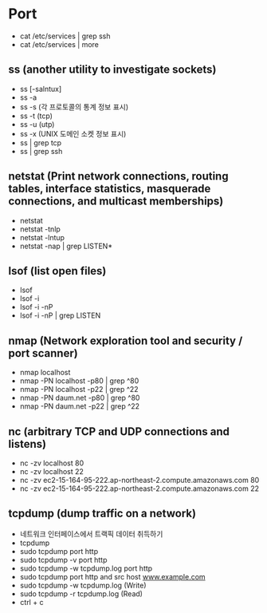 
# Port

- cat /etc/services | grep ssh
- cat /etc/services | more

## ss (another utility to investigate sockets)

- ss [-salntux]
- ss -a
- ss -s (각 프로토콜의 통계 정보 표시)
- ss -t (tcp)
- ss -u (utp)
- ss -x (UNIX 도메인 소켓 정보 표시)
- ss | grep tcp
- ss | grep ssh

## netstat (Print network connections, routing tables, interface statistics, masquerade connections, and multicast memberships)

- netstat
- netstat -tnlp
- netstat -lntup
- netstat -nap | grep LISTEN*

## lsof (list open files)

- lsof
- lsof -i
- lsof -i -nP
- lsof -i -nP | grep LISTEN

## nmap (Network exploration tool and security / port scanner)

- nmap localhost
- nmap -PN localhost -p80 | grep ^80
- nmap -PN localhost -p22 | grep ^22
- nmap -PN daum.net -p80 | grep ^80
- nmap -PN daum.net -p22 | grep ^22

## nc (arbitrary TCP and UDP connections and listens)

- nc -zv localhost 80
- nc -zv localhost 22
- nc -zv ec2-15-164-95-222.ap-northeast-2.compute.amazonaws.com 80
- nc -zv ec2-15-164-95-222.ap-northeast-2.compute.amazonaws.com 22

## tcpdump (dump traffic on a network)

- 네트워크 인터페이스에서 트랙픽 데이터 취득하기
- tcpdump
- sudo tcpdump port http
- sudo tcpdump -v port http
- sudo tcpdump -w tcpdump.log port http
- sudo tcpdump port http and src host www.example.com
- sudo tcpdump -w tcpdump.log (Write)
- sudo tcpdump -r tcpdump.log (Read)
- ctrl + c

